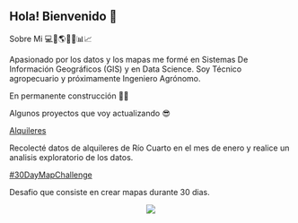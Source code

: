 ## Hola! Bienvenido 👋

Sobre Mi :computer::satellite::earth_americas::corn::tractor::bar_chart::chart_with_upwards_trend:

Apasionado por los datos y los mapas me formé en Sistemas De Información Geográficos (GIS) y en Data Science. Soy Técnico agropecuario y próximamente Ingeniero Agrónomo. 

En permanente construcción  :construction_worker::construction:

Algunos proyectos que voy actualizando :sunglasses:

[Alquileres](https://github.com/smontironi/AlquileresR4)

Recolecté datos de alquileres de Río Cuarto en el mes de enero y realice un analisis exploratorio de los datos.

[#30DayMapChallenge](https://github.com/smontironi/30DayMapChallenge_2023)

Desafio que consiste en crear mapas durante 30 dias.


<p align="center">
  <a href="https://skillicons.dev">
    <img src="https://skillicons.dev/icons?i=anaconda,postgres,py,r,js" />
  </a>
</p>
<!--
**smontironi/smontironi** is a ✨ _special_ ✨ repository because its `README.md` (this file) appears on your GitHub profile.

Here are some ideas to get you started:

- 🔭 I’m currently working on ...
- 🌱 I’m currently learning ...
- 👯 I’m looking to collaborate on ...
- 🤔 I’m looking for help with ...
- 💬 Ask me about ...
- 📫 How to reach me: ...
- 😄 Pronouns: ...
- ⚡ Fun fact: ...
-->
